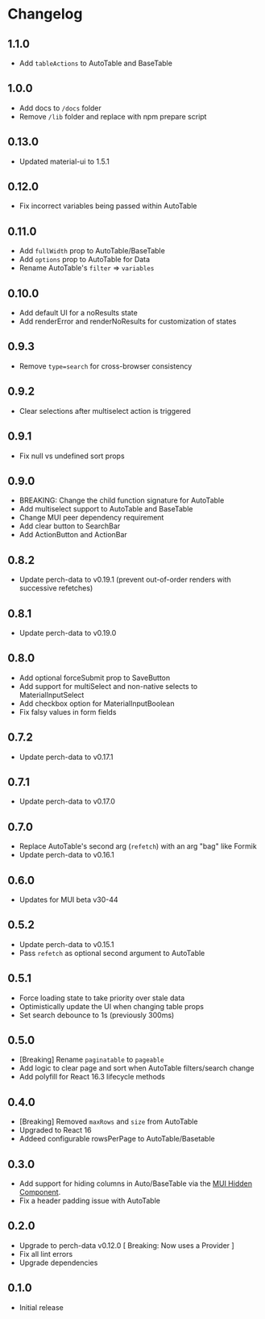 # Changelog

## 1.1.0

- Add `tableActions` to AutoTable and BaseTable

## 1.0.0

- Add docs to `/docs` folder
- Remove `/lib` folder and replace with npm prepare script

## 0.13.0

- Updated material-ui to 1.5.1

## 0.12.0

- Fix incorrect variables being passed within AutoTable

## 0.11.0

- Add `fullWidth` prop to AutoTable/BaseTable
- Add `options` prop to AutoTable for Data
- Rename AutoTable's `filter` => `variables`

## 0.10.0

- Add default UI for a noResults state
- Add renderError and renderNoResults for customization of states

## 0.9.3

- Remove `type=search` for cross-browser consistency

## 0.9.2

- Clear selections after multiselect action is triggered

## 0.9.1

- Fix null vs undefined sort props

## 0.9.0

- BREAKING: Change the child function signature for AutoTable
- Add multiselect support to AutoTable and BaseTable
- Change MUI peer dependency requirement
- Add clear button to SearchBar
- Add ActionButton and ActionBar

## 0.8.2

- Update perch-data to v0.19.1 (prevent out-of-order renders with successive refetches)

## 0.8.1

- Update perch-data to v0.19.0

## 0.8.0

- Add optional forceSubmit prop to SaveButton
- Add support for multiSelect and non-native selects to MaterialInputSelect
- Add checkbox option for MaterialInputBoolean
- Fix falsy values in form fields

## 0.7.2

- Update perch-data to v0.17.1

## 0.7.1

- Update perch-data to v0.17.0

## 0.7.0

- Replace AutoTable's second arg (`refetch`) with an arg "bag" like Formik
- Update perch-data to v0.16.1

## 0.6.0

- Updates for MUI beta v30-44

## 0.5.2

- Update perch-data to v0.15.1
- Pass `refetch` as optional second argument to AutoTable

## 0.5.1

- Force loading state to take priority over stale data
- Optimistically update the UI when changing table props
- Set search debounce to 1s (previously 300ms)

## 0.5.0

- [Breaking] Rename `paginatable` to `pageable`
- Add logic to clear page and sort when AutoTable filters/search change
- Add polyfill for React 16.3 lifecycle methods

## 0.4.0

- [Breaking] Removed `maxRows` and `size` from AutoTable
- Upgraded to React 16
- Addeed configurable rowsPerPage to AutoTable/Basetable

## 0.3.0

- Add support for hiding columns in Auto/BaseTable via the [MUI Hidden Component](https://material-ui-next.com/api/hidden/).
- Fix a header padding issue with AutoTable

## 0.2.0

- Upgrade to perch-data v0.12.0 [ Breaking: Now uses a Provider ]
- Fix all lint errors
- Upgrade dependencies

## 0.1.0

- Initial release
